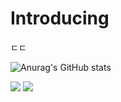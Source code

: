 # Introducing
ㄷㄷ

![Anurag's GitHub stats](https://github-readme-stats.vercel.app/api?username=Lunar1020&&show_icons=true&theme=tokyonight)

![](https://img.shields.io/badge/Language-python-brightgreen&logo=#3776AB&logoColor=#000000)  ![](https://img.shields.io/github/followers/Lunar1020?style=social)
